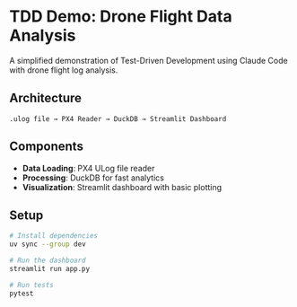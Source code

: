 # TDD Demo: Drone Flight Data Analysis

A simplified demonstration of Test-Driven Development using Claude Code with drone flight log analysis.

## Architecture

```
.ulog file → PX4 Reader → DuckDB → Streamlit Dashboard
```

## Components

- **Data Loading**: PX4 ULog file reader
- **Processing**: DuckDB for fast analytics
- **Visualization**: Streamlit dashboard with basic plotting

## Setup

```bash
# Install dependencies
uv sync --group dev

# Run the dashboard
streamlit run app.py

# Run tests
pytest
```
